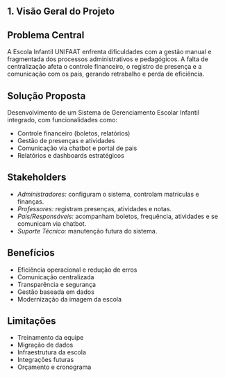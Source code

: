 ## 1. Visão Geral do Projeto

## Problema Central
A Escola Infantil UNIFAAT enfrenta dificuldades com a gestão manual e fragmentada dos processos administrativos e pedagógicos. A falta de centralização afeta o controle financeiro, o registro de presença e a comunicação com os pais, gerando retrabalho e perda de eficiência.

## Solução Proposta
Desenvolvimento de um Sistema de Gerenciamento Escolar Infantil integrado, com funcionalidades como:
- Controle financeiro (boletos, relatórios)
- Gestão de presenças e atividades
- Comunicação via chatbot e portal de pais
- Relatórios e dashboards estratégicos

## Stakeholders
- *Administradores:* configuram o sistema, controlam matrículas e finanças.
- *Professores:* registram presenças, atividades e notas.
- *Pais/Responsáveis:* acompanham boletos, frequência, atividades e se comunicam via chatbot.
- *Suporte Técnico:* manutenção futura do sistema.

## Benefícios
- Eficiência operacional e redução de erros
- Comunicação centralizada
- Transparência e segurança
- Gestão baseada em dados
- Modernização da imagem da escola

## Limitações
- Treinamento da equipe
- Migração de dados
- Infraestrutura da escola
- Integrações futuras
- Orçamento e cronograma

